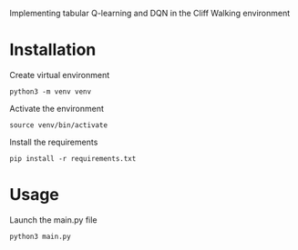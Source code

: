 Implementing tabular Q-learning and DQN in the Cliff Walking environment

# Installation
Create virtual environment
```
python3 -m venv venv
```
Activate the environment
```
source venv/bin/activate
```
Install the requirements
```
pip install -r requirements.txt
```

# Usage
Launch the main.py file
```
python3 main.py
```